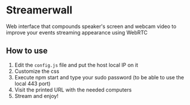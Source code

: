 # Streamerwall

Web interface that compounds speaker's screen and webcam video to improve your events streaming appearance using WebRTC

## How to use
1. Edit the `config.js` file and put the host local IP on it
2. Customize the css
3. Execute npm start and type your sudo password (to be able to use the local 443 port)
4. Visit the printed URL with the needed computers
5. Stream and enjoy!
